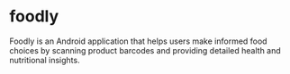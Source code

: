 # foodly
Foodly is an Android application that helps users make informed food choices by scanning product barcodes and providing detailed health and nutritional insights.
